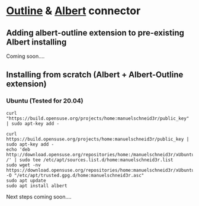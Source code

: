 # [Outline](https://www.getoutline.com/) & [Albert](https://albertlauncher.github.io/) connector



## Adding albert-outline extension to pre-existing Albert installing

Coming soon....


## Installing from scratch (Albert + Albert-Outline extension)
### Ubuntu (Tested for 20.04)


```
curl "https://build.opensuse.org/projects/home:manuelschneid3r/public_key" | sudo apt-key add -
```


```
curl https://build.opensuse.org/projects/home:manuelschneid3r/public_key | sudo apt-key add -
echo 'deb http://download.opensuse.org/repositories/home:/manuelschneid3r/xUbuntu_20.04/ /' | sudo tee /etc/apt/sources.list.d/home:manuelschneid3r.list
sudo wget -nv https://download.opensuse.org/repositories/home:manuelschneid3r/xUbuntu_20.04/Release.key -O "/etc/apt/trusted.gpg.d/home:manuelschneid3r.asc"
sudo apt update
sudo apt install albert
```

Next steps coming soon....